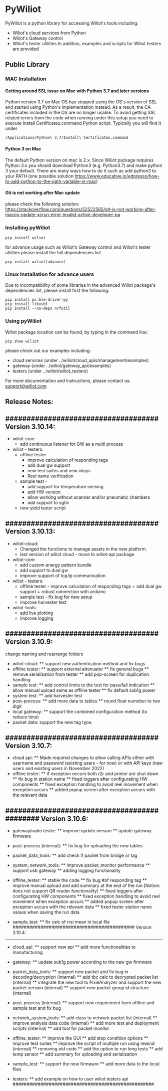 # PyWiliot #

PyWiliot is a python library for accessing Wiliot's tools including:
* Wiliot's cloud services from Python
* Wiliot's Gateway control
* Wiliot's tester utilities
In addition, examples and scripts for Wiliot testers are provided

## Public Library

### MAC Installation
#### Getting around SSL issue on Mac with Python 3.7 and later versions

Python version 3.7 on Mac OS has stopped using the OS's version of SSL and started using Python's implementation instead. As a result, the CA
certificates included in the OS are no longer usable. To avoid getting SSL related errors from the code when running under this setup you need
to execute Install Certificates.command Python script. Typically you will find it under
~~~~
/Applications/Python\ 3.7/Install\ Certificates.command
~~~~

#### Python 3 on Mac
The default Python version on mac is 2.x. Since Wiliot package requires Python 3.x you should download Python3 
(e.g.  Python3.7) and make python 3 your default.
There are many ways how to do it such as add python3 to your PATH (one possible solution https://www.educative.io/edpresso/how-to-add-python-to-the-path-variable-in-mac) 

#### Git is not working after Mac update
please check the following solution:
https://stackoverflow.com/questions/52522565/git-is-not-working-after-macos-update-xcrun-error-invalid-active-developer-pa


### Installing pyWiliot
````commandline
pip install wiliot
````
for advance usage such as Wiliot's Gateway control and Wiliot's tester utilities please install the full dependencies list
````commandline
pip install wiliot[advance]
````

### Linux Installation for advance users
Due to incompatibility of some libraries in the advanced Wiliot package's dependencies list, please install first the following:
````commandline
pip install pc-ble-driver-py
pip install libusb1
pip install --no-deps nrfutil 
````

### Using pyWiliot
Wiliot package location can be found, by typing in the command line:
````commandline
pip show wiliot
````
please check out our examples including:
* cloud services (under ../wiliot/cloud_apis/management/examples)
* gateway (under ../wiliot/gateway_api/examples)
* testers (under ../wiliot/wiliot_testers)

For more documentation and instructions, please contact us: support@wiliot.com


## Release Notes:

####################################
Version 3.10.14:
-----------------
* wiliot-core
  * add continuous listener for GW as a multi process
* wiliot - testers:
  * offline tester - 
    * improve calculation of responding tags
    * add dual gw support
    * new test suites and new inlays
    * Reel name verification
  * sample test - 
    * add support for temperature sensing
    *  add HW version
    *  allow working without scanner and/or pneumatic chambers 
    * add support to sgtin
  * new yield tester script
  
####################################
Version 3.10.13:
-----------------
* wiliot-cloud:
  * Changed the functions to manage assets in the new platform.
  * last version of wiliot cloud - move to wiliot-api package
* wiliot-core
  * add custom energy pattern bundle
  * add support to dual gw
  * improve support of tcp/ip communication
* wiliot - testers:
  * offline tester - improve calculation of responding tags + add dual gw support + robust connection with arduino
  * sample test - fix bug for new setup
  * improve harvester test
* wiliot-tools:
  * add live plotting
  * improve logging
  

####################################
Version 3.10.9:
-----------------
change naming and rearrange folders
* wiliot-cloud:
  ** support new authentication method and fix bugs
 * offline tester:
   ** support external attenuator
   ** fix general bugs
   ** remove serialization from tester
   ** add pop-screen for duplication handling
* sample test:
  ** add control limits to the test for pass/fail indication
  ** allow manual upload same as offline tester
  ** fix default sub1g power
* system test:
  ** add harvester test
 * post-process:
  ** add more data to tables
  ** round float numnber to two digit
* local gateway:
  ** support the combined configuration method (to reduce time)
 * packet data: support the new tag type.

####################################
Version 3.10.7:
-----------------
* cloud api:
  ** Made required changes to allow calling APIs either with username and password (existing users - for now)
  or with API keys (new users and existing users in November 2022)
 * offline tester:
   ** if exception occurs both r2r and printer are shut down
   ** fix bug in station name
   ** fixed loggers after configurating HW components 
   ** fixed exception handling to avoid reel movement when exception accurs
   ** added popup screen after exception accurs with the relevant data 

############################################
Version 3.10.6:
-----------------
* gateway/radio tester:
  ** improve update version
  ** update gateway firmware

* post-process (internal):
  ** fix bug for uploading the new tables
 
* packet_data_tools:
  ** add check if packet from bridge or tag

* system_network_tools:
  ** improve packet_monitor performance
  ** support usb gateway
  ** adding logging functionality
 
* offline_tester:
  ** stable the code
  ** fix bug #of responding tag
  ** improve manual upload and add summary at the end of the run
  [Notice: does not support QR reader functionality)
  ** fixed loggers after configurating HW components 
  ** fixed exception handling to avoid reel movement when exception accurs
  ** added popup screen after exception accurs with the relevant data 
  ** fixed tester station name values when saving the run data
  
* sample_test:
  ** fix calc of rrsi mean in local file
############################################
Version 3.10.4:
--------------------
* cloud_api:
  ** support new api
  ** add more functionalities to manufacturing

* gateway:
  ** update sub1g power according to the new gw firmware
  
* packet_data_tools:
  ** support new packet and fix bug in decoding/decryption (internal)
  ** add tbc calc to decrypted packet list (internal)
  ** integrate the new tool to PixieAnalyzer and support the new packet version (internal)
  ** support new packet group id structure (internal)

* post-process (internal):
  ** support new requirement form offline and sample test and fix bug

* network_system_tools:
  ** add class to network packet list (internal)
  ** improve analysis data code (internal)
  ** add more test and deployment scripts (internal)
  ** add tool for packet monitor
  
* offline_tester:
  ** improve the GUI
  ** add stop condition options
  ** improve test suites
  ** improve the script of multiple run using rewind (internal)
  ** removing old code
  ** add the option to run long tests
  ** add temp sensor
  ** add summary for uploading and serialization
  
* sample_test:
  ** support the new firmware
  ** add more data to the local files
  
* testers:
  ** add example on how to user wiliot testers api
###################################################
  
  
   



